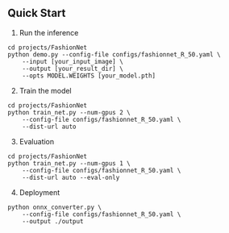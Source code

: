 ## Quick Start
1. Run the inference 

```
cd projects/FashionNet
python demo.py --config-file configs/fashionnet_R_50.yaml \
    --input [your_input_image] \  
    --output [your_result_dir] \
    --opts MODEL.WEIGHTS [your_model.pth]
```
2. Train the model 
```
cd projects/FashionNet
python train_net.py --num-gpus 2 \
    --config-file configs/fashionnet_R_50.yaml \
    --dist-url auto
```
3. Evaluation
```
cd projects/FashionNet
python train_net.py --num-gpus 1 \
    --config-file configs/fashionnet_R_50.yaml \
    --dist-url auto --eval-only
```

4. Deployment
```angular2
python onnx_converter.py \
    --config-file configs/fashionnet_R_50.yaml \
    --output ./output
```
